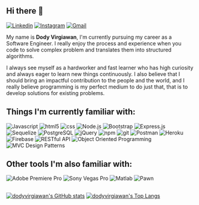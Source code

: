 ## Hi there 👋

[![Linkedin](https://img.shields.io/badge/-LinkedIn-blue?style=flat&logo=Linkedin&logoColor=white)](https://www.linkedin.com/in/dodyvirgiawan/)
[![Instagram](https://img.shields.io/badge/-Instagram-c13584?style=flat&labelColor=c13584&logo=instagram&logoColor=white)](https://www.instagram.com/dodyvirgiawan)
[![Gmail](https://img.shields.io/badge/-Gmail-c14438?style=flat&logo=Gmail&logoColor=white)](mailto:dody.virgiawan97@gmail.com)

My name is **Dody Virgiawan**, I'm currently pursuing my career as a Software Engineer. I really enjoy the process and experience when you code to solve complex problem and translates them into structured algorithms. 

I always see myself as a hardworker and fast learner who has high curiosity and always eager to learn new things continuously. I also believe that I should bring an impactful contribution to the people and the world, and I really believe programming is my perfect medium to do just that, that is to develop solutions for existing problems.

## Things I'm currently familiar with:
<p>
  <img alt="Javascript" src="https://img.shields.io/badge/-Javascript-efd81d?style=flat-square&logo=Javascript&logoColor=black" />
  <img alt="html5" src="https://img.shields.io/badge/-HTML-E34F26?style=flat-square&logo=html5&logoColor=white" />
  <img alt="css" src="https://img.shields.io/badge/-CSS-254bdd?style=flat-square&logo=css3&logoColor=white" />
  <img alt="Node.js" src="https://img.shields.io/badge/-Node.js-43853d?style=flat-square&logo=Node.js&logoColor=white" />
  <img alt="Bootstrap" src="https://img.shields.io/badge/-Bootstrap-7710f1?style=flat-square&logo=Bootstrap&logoColor=white" />
  <img alt="Express.js" src="https://img.shields.io/badge/-Express.js-ffffff?style=flat-square&logo=Express&logoColor=black" />
  <img alt="Sequelize" src="https://img.shields.io/badge/-Sequelize-03afef?style=flat-square&logo=Sequelize&logoColor=white" />
  <img alt="PostgreSQL" src="https://img.shields.io/badge/-PostgreSQL-336791?style=flat-square&logo=PostgreSQL&logoColor=white" />
  <img alt="jQuery" src="https://img.shields.io/badge/-jQuery-0865a6?style=flat-square&logo=jQuery&logoColor=white" />
  <img alt="npm" src="https://img.shields.io/badge/-NPM-CB3837?style=flat-square&logo=npm&logoColor=white" />
  <img alt="git" src="https://img.shields.io/badge/-Git-F05032?style=flat-square&logo=git&logoColor=white" />
  <img alt="Postman" src="https://img.shields.io/badge/-Postman-f76935?style=flat-square&logo=postman&logoColor=white" />
  <img alt="Heroku" src="https://img.shields.io/badge/-Heroku-430098?style=flat-square&logo=heroku&logoColor=white" />
  <img alt="Firebase" src="https://img.shields.io/badge/-Firebase-ffcb2b?style=flat-square&logo=firebase&logoColor=black" />
  <img alt="RESTful API" src="https://img.shields.io/badge/-RESTful API-212529?style=flat-square&logo=rest&logoColor=white" />
  <img alt="Object Oriented Programming" src="https://img.shields.io/badge/-Object Oriented Programming-212529?style=flat-square&logo=OOP&logoColor=white" />
  <img alt="MVC Design Patterns" src="https://img.shields.io/badge/-MVC Design Patterns-212529?style=flat-square&logo=MVC&logoColor=white" />
</p>

## Other tools I'm also familiar with:
<p>
  <img alt="Adobe Premiere Pro" src="https://img.shields.io/badge/-Adobe Premiere Pro-e373f7?style=flat-square&logo=adobepremierepro&logoColor=black" />
  <img alt="Sony Vegas Pro" src="https://img.shields.io/badge/-Vegas Pro-1090c9?style=flat-square&logo=vegaspro&logoColor=black" />
  <img alt="Matlab" src="https://img.shields.io/badge/-MATLAB-f67e10?style=flat-square&logo=matlab&logoColor=black" />
  <img alt="Pawn" src="https://img.shields.io/badge/-PAWN Language-45311b?style=flat-square&logo=pawn&logoColor=black" />
</p>

##
[![dodyvirgiawan's GitHub stats](https://github-readme-stats.vercel.app/api?username=dodyvirgiawan&theme=dark&count_private=true&hide=contribs)](https://github.com/anuraghazra/github-readme-stats)
[![dodyvirgiawan's Top Langs](https://github-readme-stats.vercel.app/api/top-langs/?username=dodyvirgiawan&theme=dark&hide=Jupyter&layout=compact)](https://github.com/anuraghazra/github-readme-stats)
